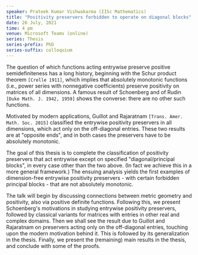 ```yaml
---
speaker: Prateek Kumar Vishwakarma (IISc Mathematics)
title: "Positivity preservers forbidden to operate on diagonal blocks"
date: 26 July, 2021
time: 4 pm
venue: Microsoft Teams (online)
series: Thesis
series-prefix: PhD
series-suffix: colloquium
---
```


The question of which functions acting entrywise preserve positive
semidefiniteness has a long history, beginning with the Schur product
theorem ``[Crelle 1911]``, which implies that absolutely monotonic
functions (i.e., power series with nonnegative coefficients) preserve
positivity on matrices of all dimensions. A famous result of Schoenberg
and of Rudin ``[Duke Math. J. 1942, 1959]`` shows the converse: there are
no other such functions.

Motivated by modern applications, Guillot and Rajaratnam
``[Trans. Amer. Math. Soc. 2015]`` classified the entrywise positivity
preservers in all dimensions, which act only on the off-diagonal entries.
These two results are at "opposite ends", and in both cases the preservers
have to be absolutely monotonic.

The goal of this thesis is to complete the classification of positivity
preservers that act entrywise except on specified "diagonal/principal blocks",
in every case other than the two above. (In fact we achieve this in a more
general framework.) The ensuing analysis yields the first examples of
dimension-free entrywise positivity preservers - with certain forbidden
principal blocks - that are not absolutely monotonic.

The talk will begin by discussing connections between metric geometry and
positivity, also via positive definite functions. Following this, we
present Schoenberg's motivations in studying entrywise positivity preservers,
followed by classical variants for matrices with entries in other real and 
complex domains. Then we shall see the result due to Guillot and Rajaratnam
on preservers acting only on the off-diagonal entries, touching upon the
modern motivation behind it. This is followed by its generalization in the
thesis. Finally, we present the (remaining) main results in the thesis, and
conclude with some of the proofs.
